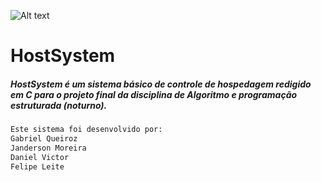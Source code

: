 ![Alt text](<HOSTSYSTEM LOGO-1.png>)

# HostSystem

##### HostSystem é um sistema básico de controle de hospedagem redigido em C para o projeto final da disciplina de Algoritmo e programação estruturada (noturno).

```bash
Este sistema foi desenvolvido por:
Gabriel Queiroz
Janderson Moreira
Daniel Victor
Felipe Leite
```
